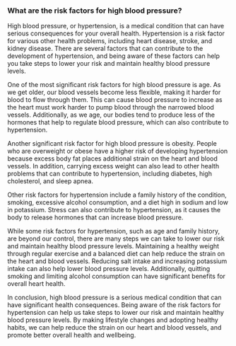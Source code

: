 ### What are the risk factors for high blood pressure?

High blood pressure, or hypertension, is a medical condition that can have serious consequences for your overall health. Hypertension is a risk factor for various other health problems, including heart disease, stroke, and kidney disease. There are several factors that can contribute to the development of hypertension, and being aware of these factors can help you take steps to lower your risk and maintain healthy blood pressure levels.

One of the most significant risk factors for high blood pressure is age. As we get older, our blood vessels become less flexible, making it harder for blood to flow through them. This can cause blood pressure to increase as the heart must work harder to pump blood through the narrowed blood vessels. Additionally, as we age, our bodies tend to produce less of the hormones that help to regulate blood pressure, which can also contribute to hypertension.

Another significant risk factor for high blood pressure is obesity. People who are overweight or obese have a higher risk of developing hypertension because excess body fat places additional strain on the heart and blood vessels. In addition, carrying excess weight can also lead to other health problems that can contribute to hypertension, including diabetes, high cholesterol, and sleep apnea.

Other risk factors for hypertension include a family history of the condition, smoking, excessive alcohol consumption, and a diet high in sodium and low in potassium. Stress can also contribute to hypertension, as it causes the body to release hormones that can increase blood pressure.

While some risk factors for hypertension, such as age and family history, are beyond our control, there are many steps we can take to lower our risk and maintain healthy blood pressure levels. Maintaining a healthy weight through regular exercise and a balanced diet can help reduce the strain on the heart and blood vessels. Reducing salt intake and increasing potassium intake can also help lower blood pressure levels. Additionally, quitting smoking and limiting alcohol consumption can have significant benefits for overall heart health.

In conclusion, high blood pressure is a serious medical condition that can have significant health consequences. Being aware of the risk factors for hypertension can help us take steps to lower our risk and maintain healthy blood pressure levels. By making lifestyle changes and adopting healthy habits, we can help reduce the strain on our heart and blood vessels, and promote better overall health and wellbeing.